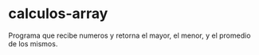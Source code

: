 # calculos-array
Programa que recibe numeros y retorna el mayor, el menor, y el promedio de los mismos.
